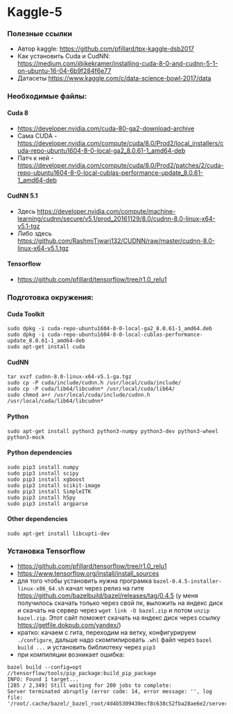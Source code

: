# Kaggle-5

### Полезные ссылки
* Автор kaggle: https://github.com/pfillard/tpx-kaggle-dsb2017
* Как установить Cuda и CudNN: https://medium.com/@ikekramer/installing-cuda-8-0-and-cudnn-5-1-on-ubuntu-16-04-6b9f284f6e77
* Датасеты https://www.kaggle.com/c/data-science-bowl-2017/data

### Необходимые файлы:

#### Cuda 8
* https://developer.nvidia.com/cuda-80-ga2-download-archive
* Сама CUDA - https://developer.nvidia.com/compute/cuda/8.0/Prod2/local_installers/cuda-repo-ubuntu1604-8-0-local-ga2_8.0.61-1_amd64-deb
* Патч к ней - https://developer.nvidia.com/compute/cuda/8.0/Prod2/patches/2/cuda-repo-ubuntu1604-8-0-local-cublas-performance-update_8.0.61-1_amd64-deb

#### CudNN 5.1
* Здесь https://developer.nvidia.com/compute/machine-learning/cudnn/secure/v5.1/prod_20161129/8.0/cudnn-8.0-linux-x64-v5.1-tgz
* Либо здесь https://github.com/RashmiTiwari132/CUDNN/raw/master/cudnn-8.0-linux-x64-v5.1.tgz

#### Tensorflow
* https://github.com/pfillard/tensorflow/tree/r1.0_relu1

### Подготовка окружения:

#### Cuda Toolkit
```
sudo dpkg -i cuda-repo-ubuntu1604-8-0-local-ga2_8.0.61-1_amd64.deb
sudo dpkg -i cuda-repo-ubuntu1604-8-0-local-cublas-performance-update_8.0.61-1_amd64-deb
sudo apt-get install cuda
```

#### CudNN
```
tar xvzf cudnn-8.0-linux-x64-v5.1-ga.tgz
sudo cp -P cuda/include/cudnn.h /usr/local/cuda/include/
sudo cp -P cuda/lib64/libcudnn* /usr/local/cuda/lib64/
sudo chmod a+r /usr/local/cuda/include/cudnn.h /usr/local/cuda/lib64/libcudnn*
```

#### Python
```
sudo apt-get install python3 python3-numpy python3-dev python3-wheel python3-mock
```

#### Python dependencies
```
sudo pip3 install numpy
sudo pip3 install scipy
sudo pip3 install xgboost
sudo pip3 install scikit-image
sudo pip3 install SimpleITK
sudo pip3 install h5py
sudo pip3 install argparse
```

#### Other dependencies
```
sudo apt-get install libcupti-dev
```

### Установка Tensorflow
  - https://github.com/pfillard/tensorflow/tree/r1.0_relu1
  - https://www.tensorflow.org/install/install_sources
  - для того чтобы установить нужна програмка `bazel-0.4.5-installer-linux-x86_64.sh` качал через релиз на гите https://github.com/bazelbuild/bazel/releases/tag/0.4.5 (у меня получилось скачать только через свой пк, выложить на яндекс диск и скачать на сервер через `wget link -O bazel.zip` и потом `unzip bazel.zip`. Этот сайт поможет скачать на яндекс диск через ссылкy https://getfile.dokpub.com/yandex/)
  - кратко: качаем с гита, переходим на ветку, конфигурируем `./configure`, дальше надо скомпилировать `.whl` файл через `bazel build ...` и установить библиотеку через `pip3 `
  - при компиляции возникает ошибка: 
  ```
bazel build --config=opt //tensorflow/tools/pip_package:build_pip_package
INFO: Found 1 target...
[285 / 2,349] Still waiting for 200 jobs to complete:
Server terminated abruptly (error code: 14, error message: '', log file: '/root/.cache/bazel/_bazel_root/4d4b5309430ecf8c638c52fba28ae6e2/server/jvm.out')
  ```